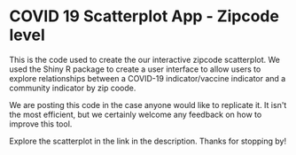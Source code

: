 # COVID 19 Scatterplot App - Zipcode level
This is the code used to create the our interactive zipcode scatterplot. We used the Shiny R package to create a user interface to allow users to explore relationships between a COVID-19 indicator/vaccine indicator and a community indicator by zip coode.

We are posting this code in the case anyone would like to replicate it. It isn't the most efficient, but we certainly welcome any feedback on how to improve this tool. 

Explore the scatterplot in the link in the description. Thanks for stopping by!
